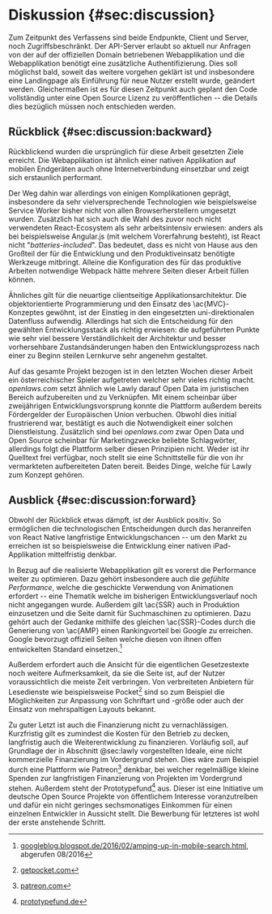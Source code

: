 # Diskussion {#sec:discussion}
Zum Zeitpunkt des Verfassens sind beide Endpunkte, Client und Server, noch Zugriffsbeschränkt. Der API-Server erlaubt so aktuell nur Anfragen von der auf der offiziellen Domain betriebenen Webapplikation und die Webapplikation benötigt eine zusätzliche Authentifizierung. Dies soll möglichst bald, soweit das weitere vorgehen geklärt ist und insbesondere eine Landingpage als Einführung für neue Nutzer erstellt wurde, geändert werden. Gleichermaßen ist es für diesen Zeitpunkt auch geplant den Code vollständig unter eine Open Source Lizenz zu veröffentlichen -- die Details dies bezüglich müssen noch entschieden werden.



## Rückblick {#sec:discussion:backward}
Rückblickend wurden die ursprünglich für diese Arbeit gesetzten Ziele erreicht. Die Webapplikation ist ähnlich einer nativen Applikation auf mobilen Endgeräten auch ohne Internetverbindung einsetzbar und zeigt sich erstaunlich performant. 

Der Weg dahin war allerdings von einigen Komplikationen geprägt, insbesondere da sehr vielversprechende Technologien wie beispielsweise Service Worker bisher nicht von allen Browserherstellern umgesetzt wurden. Zusätzlich hat sich auch die Wahl des zuvor noch nicht verwendeten React-Ecosystem als sehr arbeitsintensiv erwiesen: anders als bei beispielsweise Angular.js (mit welchem Vorerfahrung besteht), ist React nicht "*batteries-included*". Das bedeutet, dass es nicht von Hause aus den Großteil der für die Entwicklung und den Produktiveinsatz benötigte Werkzeuge mitbringt. Alleine die Konfiguration des für das produktive Arbeiten notwendige Webpack hätte mehrere Seiten dieser Arbeit füllen können.

Ähnliches gilt für die neuartige clientseitige Applikationsarchitektur. Die objektorientierte Programmierung und den Einsatz des \ac{MVC}-Konzeptes gewöhnt, ist der Einstieg in den eingesetzten uni-direktionalen Datenfluss aufwendig. Allerdings hat sich die Entscheidung für den gewählten Entwicklungsstack als richtig erwiesen: die aufgeführten Punkte wie sehr viel bessere Verständlichkeit der Architektur und besser vorhersehbare Zustandsänderungen haben den Entwicklungsprozess nach einer zu Beginn steilen Lernkurve sehr angenehm gestaltet.

Auf das gesamte Projekt bezogen ist in den letzten Wochen dieser Arbeit ein österreichischer Spieler aufgetreten welcher sehr vieles richtig macht. *openlaws.com* setzt ähnlich wie Lawly darauf Open Data im juristischen Bereich aufzubereiten und zu Verknüpfen. Mit einem scheinbar über zweijährigen Entwicklungsvorsprung konnte die Plattform außerdem bereits Fördergelder der Europäischen Union verbuchen. Obwohl dies initial frustrierend war, bestätigt es auch die Notwendigkeit einer solchen Dienstleistung. Zusätzlich sind bei *openlaws.com* zwar Open Data und Open Source scheinbar für Marketingzwecke beliebte Schlagwörter, allerdings folgt die Plattform selber diesen Prinzipien nicht. Weder ist ihr Quelltext frei verfügbar, noch stellt sie eine Schnittstelle für die von ihr vermarkteten aufbereiteten Daten bereit. Beides Dinge, welche für Lawly zum Konzept gehören.



## Ausblick {#sec:discussion:forward}
Obwohl der Rückblick etwas dämpft, ist der Ausblick positiv. So ermöglichen die technologischen Entscheidungen durch das heranreifen von React Native langfristige Entwicklungschancen -- um den Markt zu erreichen ist so beispielsweise die Entwicklung einer nativen iPad-Applikation mittelfristig denkbar.

In Bezug auf die realisierte Webapplikation gilt es vorerst die Performance weiter zu optimieren. Dazu gehört insbesondere auch die *gefühlte Performance*, welche die geschickte Verwendung von Animationen erfordert -- eine Thematik welche im bisherigen Entwicklungsverlauf noch nicht angegangen wurde. Außerdem gilt \ac{SSR} auch in Produktion einzusetzen und die Seite damit für Suchmaschinen zu optimieren. Dazu gehört auch der Gedanke mithilfe des gleichen \ac{SSR}-Codes durch die Generierung von \ac{AMP} einen Rankingvorteil bei Google zu erreichen. Google bevorzugt offiziell Seiten welche diesen von ihnen offen entwickelten Standard einsetzen.[^makethewebgreatagain]

[^makethewebgreatagain]: [googleblog.blogspot.de/2016/02/amping-up-in-mobile-search.html](https://googleblog.blogspot.de/2016/02/amping-up-in-mobile-search.html), abgerufen 08/2016

Außerdem erfordert auch die Ansicht für die eigentlichen Gesetzestexte noch weitere Aufmerksamkeit, da sie die Seite ist, auf der Nutzer voraussichtlich die meiste Zeit verbringen. Von verbreiteten Anbietern für Lesedienste wie beispielsweise Pocket[^pocket] sind so zum Beispiel die Möglichkeiten zur Anpassung von Schriftart und -größe oder auch der Einsatz von mehrspaltigen Layouts bekannt.

[^pocket]: [getpocket.com](https://getpocket.com)

Zu guter Letzt ist auch die Finanzierung nicht zu vernachlässigen. Kurzfristig gilt es zumindest die Kosten für den Betrieb zu decken, langfristig auch die Weiterentwicklung zu finanzieren. Vorläufig soll, auf Grundlage der in Abschnitt @sec:lawly vorgestellten Ideale, eine nicht kommerzielle Finanzierung im Vordergrund stehen. Dies wäre zum Beispiel durch eine Plattform wie Patreon[^buymeacookie] denkbar, bei welcher regelmäßige kleine Spenden zur langfristigen Finanzierung von Projekten im Vordergrund stehen. Außerdem steht der Prototypefund[^fundmebig] aus. Dieser ist eine Initiative um deutsche Open Source Projekte von öffentlichem Interesse voranzutreiben und dafür ein nicht geringes sechsmonatiges Einkommen für einen einzelnen Entwickler in Aussicht stellt. Die Bewerbung für letzteres ist wohl der erste anstehende Schritt.

[^buymeacookie]: [patreon.com](https://www.patreon.com/)

[^fundmebig]: [prototypefund.de](https://prototypefund.de)
